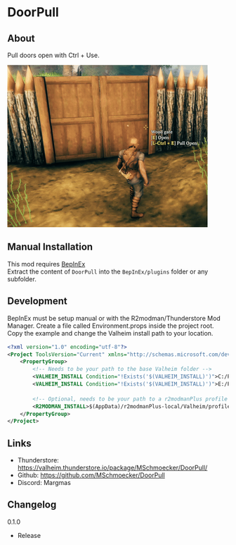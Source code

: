 # DoorPull

## About

Pull doors open with Ctrl + Use.

![showcase](https://raw.githubusercontent.com/MSchmoecker/DoorPull/master/Docs/PullShowcase.gif)

## Manual  Installation

This mod requires [BepInEx](https://valheim.thunderstore.io/package/denikson/BepInExPack_Valheim)\
Extract the content of `DoorPull` into the `BepInEx/plugins` folder or any subfolder.

## Development

BepInEx must be setup manual or with the R2modman/Thunderstore Mod Manager.
Create a file called Environment.props inside the project root.
Copy the example and change the Valheim install path to your location.

```xml
<?xml version="1.0" encoding="utf-8"?>
<Project ToolsVersion="Current" xmlns="http://schemas.microsoft.com/developer/msbuild/2003">
    <PropertyGroup>
        <!-- Needs to be your path to the base Valheim folder -->
        <VALHEIM_INSTALL Condition="!Exists('$(VALHEIM_INSTALL)')">C:/Programme/Steam/steamapps/common/Valheim</VALHEIM_INSTALL>
        <VALHEIM_INSTALL Condition="!Exists('$(VALHEIM_INSTALL)')">E:/Programme/Steam/steamapps/common/Valheim</VALHEIM_INSTALL>

        <!-- Optional, needs to be your path to a r2modmanPlus profile folder -->
        <R2MODMAN_INSTALL>$(AppData)/r2modmanPlus-local/Valheim/profiles/Develop</R2MODMAN_INSTALL>
    </PropertyGroup>
</Project>
```

## Links

- Thunderstore: https://valheim.thunderstore.io/package/MSchmoecker/DoorPull/
- Github: https://github.com/MSchmoecker/DoorPull
- Discord: Margmas

## Changelog

0.1.0

- Release
